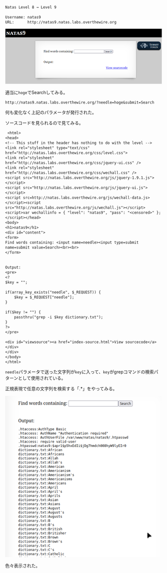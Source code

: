 ```

Natas Level 8 → Level 9

Username: natas9
URL:      http://natas9.natas.labs.overthewire.org

```

![](img/natas9-1.png)  

適当に`hoge`でSearchしてみる。  

```
http://natas9.natas.labs.overthewire.org/?needle=hoge&submit=Search
```

何も変化なく上記のパラメータが発行された。  

ソースコードを見られるので見てみる。  

```
 <html>
<head>
<!-- This stuff in the header has nothing to do with the level -->
<link rel="stylesheet" type="text/css" href="http://natas.labs.overthewire.org/css/level.css">
<link rel="stylesheet" href="http://natas.labs.overthewire.org/css/jquery-ui.css" />
<link rel="stylesheet" href="http://natas.labs.overthewire.org/css/wechall.css" />
<script src="http://natas.labs.overthewire.org/js/jquery-1.9.1.js"></script>
<script src="http://natas.labs.overthewire.org/js/jquery-ui.js"></script>
<script src=http://natas.labs.overthewire.org/js/wechall-data.js></script><script src="http://natas.labs.overthewire.org/js/wechall.js"></script>
<script>var wechallinfo = { "level": "natas9", "pass": "<censored>" };</script></head>
<body>
<h1>natas9</h1>
<div id="content">
<form>
Find words containing: <input name=needle><input type=submit name=submit value=Search><br><br>
</form>


Output:
<pre>
<?
$key = "";

if(array_key_exists("needle", $_REQUEST)) {
    $key = $_REQUEST["needle"];
}

if($key != "") {
    passthru("grep -i $key dictionary.txt");
}
?>
</pre>

<div id="viewsource"><a href="index-source.html">View sourcecode</a></div>
</div>
</body>
</html>
```

`needle`パラメータで送った文字列が`key`に入って、`key`がgrepコマンドの検索パターンとして使用されている。  

正規表現で任意の文字列を検索する「.*」をやってみる。  

![](img/natas9-2.png)  


色々表示された。  

